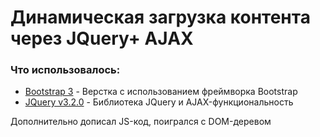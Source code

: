<h1>Динамическая загрузка контента через JQuery+ AJAX</h1>
<p></p>

<h3>Что использовалось:</h3>
<p></p>
<ul>
  <li><a href = "http://getbootstrap.com/">Bootstrap 3</a> - Верстка с использованием фреймворка Bootstrap</li>
  <li><a href = "https://jquery.com/">JQuery v3.2.0</a> - Библиотека JQuery и AJAX-функциональность</li>
</ul>
<p></p>
<p>Дополнительно дописал JS-код, поигрался с DOM-деревом</p>
